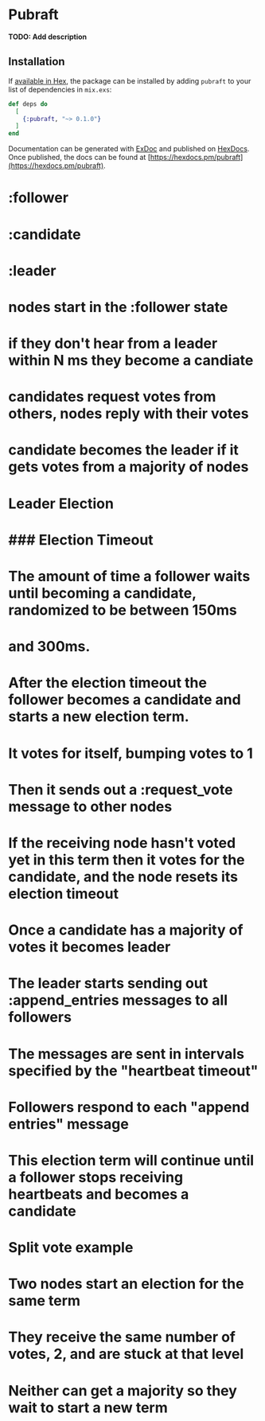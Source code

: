 # Pubraft

**TODO: Add description**

## Installation

If [available in Hex](https://hex.pm/docs/publish), the package can be installed
by adding `pubraft` to your list of dependencies in `mix.exs`:

```elixir
def deps do
  [
    {:pubraft, "~> 0.1.0"}
  ]
end
```

Documentation can be generated with [ExDoc](https://github.com/elixir-lang/ex_doc)
and published on [HexDocs](https://hexdocs.pm). Once published, the docs can
be found at [https://hexdocs.pm/pubraft](https://hexdocs.pm/pubraft).

# :follower
# :candidate
# :leader
#
# nodes start in the :follower state
# if they don't hear from a leader within N ms they become a candiate
# candidates request votes from others, nodes reply with their votes
# candidate becomes the leader if it gets votes from a majority of nodes
#
# Leader Election
#
# ### Election Timeout
#
# The amount of time a follower waits until becoming a candidate, randomized to be between 150ms
# and 300ms.
# After the election timeout the follower becomes a candidate and starts a new election term.
# It votes for itself, bumping votes to 1
# Then it sends out a :request_vote message to other nodes
# If the receiving node hasn't voted yet in this term then it votes for the candidate, and the node resets its election timeout
# Once a candidate has a majority of votes it becomes leader
#
# The leader starts sending out :append_entries messages to all followers
# The messages are sent in intervals specified by the "heartbeat timeout"
# Followers respond to each "append entries" message
# This election term will continue until a follower stops receiving heartbeats and becomes a candidate
#
# Split vote example
#
# Two nodes start an election for the same term
# They receive the same number of votes, 2, and are stuck at that level
# Neither can get a majority so they wait to start a new term

